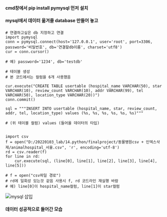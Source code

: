 #### cmd창에서 pip install pymysql 먼저 설치
#### mysql에서 데이터 옮겨줄 database 만들어 놓고

```
# 연결하고싶은 db 지정하고 연결
import pymysql
conn = pymysql.connect(host='127.0.0.1', user='root', port=3306, password='비밀번호', db='연결할db이름', charset='utf8')
cur = conn.cursor()

# 예) password='1234', db='testdb'
```

```
# 테이블 생성
# 본 코드에서는 컬럼을 6개 사용했음

cur.execute("CREATE TABLE usertable (hospital_name VARCHAR(50), star VARCHAR(10), review_count VARCHAR(10), addr VARCHAR(99), tel VARCHAR(50), location_type VARCHAR(20))")
conn.commit()
```
```
sql = """INSERT INTO usertable (hospital_name, star, review_count, addr, tel, location_type) values (%s, %s, %s, %s, %s, %s)"""

# (위 테이블 컬럼) values (들어올 데이터의 타입)
```

```

import csv
f = open("D:/20220103_lab/14.python/finalproject/동물병원csv + 인덱스삭제/animalhospital_서울.csv", 'r', encoding='utf-8')
rd = csv.reader(f)
for line in rd:
    cur.execute(sql, (line[0], line[1], line[2], line[3], line[4], line[5]))
    
# f = open("csv파일 경로")
# rd에 일회성 있는것 같음 사용시 f, rd 코드라인 재실행 바람
# 예) line[0]이 hospital_name컬럼, line[1]이 star컬럼 
```
![mysql 삽입](https://user-images.githubusercontent.com/96936431/178644808-8ec44727-8bc8-403b-966f-865ad75739f4.png)
#### 데이터 성공적으로 들어간 모습
